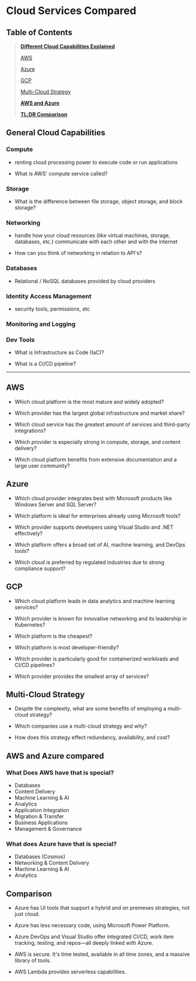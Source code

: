 # Cloud Services Compared
## Table of Contents
>[**Different Cloud Capabilities Explained**](#general-cloud-capabilities)
>
>[AWS](#aws)  
>
>[Azure](#azure)  
>
>[GCP](#gcp)  
>
>[Multi-Cloud Strategy](#multi-cloud-strategy)  
>
>[**AWS and Azure**](#aws-and-azure-compared)
>
>[**TL;DR Comparison**](#comparison)
## General Cloud Capabilities
### Compute
- renting cloud processing power to execute code or run applications

- What is AWS' compute service called?
### Storage
- What is the difference between file storage, object storage, and block storage?

### Networking 
- handle how your cloud resources (like virtual machines, storage, databases, etc.) communicate with each other and with the internet

- How can you think of networking in relation to API's?
### Databases
- Relational / NoSQL databases provided by cloud providers

### Identity Access Management
- security tools, permissions, etc

### Monitoring and Logging

### Dev Tools
- What is Infrastructure as Code (IaC)?

- What is a CI/CD pipeline?
---

## AWS
- Which cloud platform is the most mature and widely adopted?

- Which provider has the largest global infrastructure and market share?
- Which cloud service has the greatest amount of services and third-party integrations?
- Which provider is especially strong in compute, storage, and content delivery?
- Which cloud platform benefits from extensive documentation and a large user community?

## Azure
- Which cloud provider integrates best with Microsoft products like Windows Server and SQL Server?

- Which platform is ideal for enterprises already using Microsoft tools?
- Which provider supports developers using Visual Studio and .NET effectively?
- Which platform offers a broad set of AI, machine learning, and DevOps tools?
- Which cloud is preferred by regulated industries due to strong compliance support?

## GCP
- Which cloud platform leads in data analytics and machine learning services?

- Which provider is known for innovative networking and its leadership in Kubernetes?
- Which platform is the cheapest?
- Which platform is most developer-friendly?
- Which provider is particularly good for containerized workloads and CI/CD pipelines?
- Which provider provides the smallest array of services?

## Multi-Cloud Strategy
- Despite the complexity, what are some benefits of employing a multi-cloud strategy?

- Which companies use a multi-cloud strategy and why?
- How does this strategy effect redundancy, availability, and cost?
## AWS and Azure compared
### What Does AWS have that is special?
- Databases
- Content Delivery
- Machine Learning & AI
- Analytics
- Application Integration
- Migration & Transfer
- Business Applications
- Management & Governance

### What does Azure have that is special?
- Databases (Cosmos)
- Networking & Content Delivery
- Machine Learning & AI
- Analytics

## Comparison
- Azure has UI tools that support a hybrid and on premeses strategies, not just cloud.

- Azure has less necessary code, using Microsoft Power Platform.
- Azure DevOps and Visual Studio offer integrated CI/CD, work item tracking, testing, and repos—all deeply linked with Azure.
- AWS is secure. It's time tested, available in all time zones, and a massive library of tools.
- AWS Lambda provides serverless capabilities.

